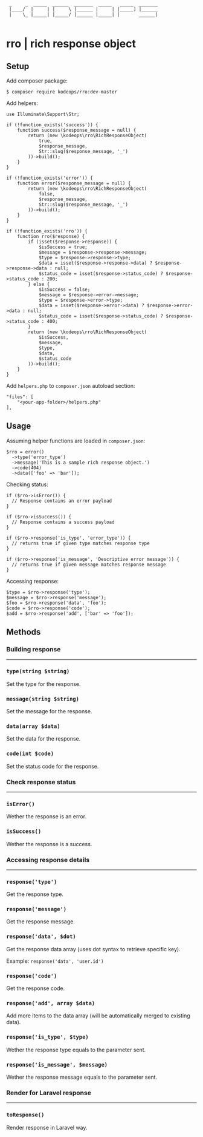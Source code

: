 ```
 _     _  _____  ______  _______  _____   _____  _______
 |____/  |     | |     \ |______ |     | |_____] |______
 |    \_ |_____| |_____/ |______ |_____| |       ______|
 
```
 

# rro | rich response object

## Setup

Add composer package:

`$ composer require kodeops/rro:dev-master`

Add helpers:

```
use Illuminate\Support\Str;

if (!function_exists('success')) {
    function success($response_message = null) {
        return (new \kodeops\rro\RichResponseObject(
            true, 
            $response_message, 
            Str::slug($response_message, '_')
        ))->build();
    }
}

if (!function_exists('error')) {
    function error($response_message = null) {
        return (new \kodeops\rro\RichResponseObject(
            false, 
            $response_message, 
            Str::slug($response_message, '_')
        ))->build();
    }
}

if (!function_exists('rro')) {
    function rro($response) {
        if (isset($response->response)) {
            $isSuccess = true;
            $message = $response->response->message;
            $type = $response->response->type;
            $data = isset($response->response->data) ? $response->response->data : null;
            $status_code = isset($response->status_code) ? $response->status_code : 200;
        } else {
            $isSuccess = false;
            $message = $response->error->message;
            $type = $response->error->type;
            $data = isset($response->error->data) ? $response->error->data : null;
            $status_code = isset($response->status_code) ? $response->status_code : 400;
        }
        return (new \kodeops\rro\RichResponseObject(
            $isSuccess, 
            $message, 
            $type, 
            $data,
            $status_code
        ))->build();
    }
}

```

Add `helpers.php` to `composer.json` autoload section:

```
"files": [
    "<your-app-folder>/helpers.php"
],
``` 

## Usage 
Assuming helper functions are loaded in `composer.json`:

```
$rro = error()
  ->type('error_type')
  ->message('This is a sample rich response object.')
  ->code(404)
  ->data(['foo' => 'bar']);
```

Checking status:

```
if ($rro->isError()) {
  // Response contains an error payload
}

if ($rro->isSuccess()) {
  // Response contains a success payload
}

if ($rro->response('is_type', 'error_type')) {
  // returns true if given type matches response type
}

if ($rro->response('is_message', 'Descriptive error message')) {
  // returns true if given message matches response message
}
```

Accessing response:

```
$type = $rro->response('type');
$message = $rro->response('message');
$foo = $rro->response('data', 'foo');
$code = $rro->response('code');
$add = $rro->response('add', ['bar' => 'foo']);
```

##  Methods

### Building response
***	

### `type(string $string)`

Set the type for the response.

### `message(string $string)`

Set the message for the response.

### `data(array $data)`

Set the data for the response.

### `code(int $code)`

Set the status code for the response.

### Check response status
***	

### `isError()`

Wether the response is an error.

### `isSuccess()`

Wether the response is a success.

### Accessing response details
***	

### `response('type')`

Get the response type.

### `response('message')`

Get the response message.

### `response('data', $dot)`

Get the response data array (uses dot syntax to retrieve specific key). 

Example: `response('data', 'user.id')`

### `response('code')`

Get the response code.

### `response('add', array $data)`

Add more items to the data array (will be automatically merged to existing data).

### `response('is_type', $type)`

Wether the response type equals to the parameter sent.

### `response('is_message', $message)`

Wether the response message equals to the parameter sent.

### Render for Laravel response
***	

### `toResponse()`

Render response in Laravel way.